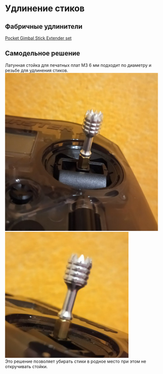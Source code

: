 # Удлинение стиков

## Фабричные удлинители
[Pocket Gimbal Stick Extender set](https://www.radiomasterrc.com/products/pocket-gimbal-stick-extender-set)

## Самодельное решение
Латунная стойка для печатных плат М3 6 мм подходит по диаметру и резьбе для удлинения стиков.  
![](LongStick_1.png)
![](LongStick_2.png)  
Это решение позволяет убирать стики в родное место при этом не откручивать стойки.